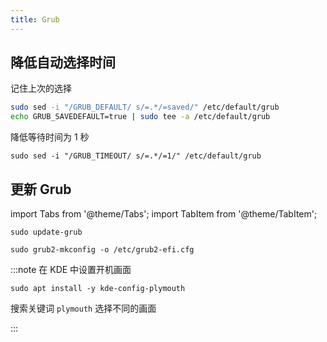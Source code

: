 ```yaml
---
title: Grub
---
```


## 降低自动选择时间

记住上次的选择

```bash
sudo sed -i "/GRUB_DEFAULT/ s/=.*/=saved/" /etc/default/grub
echo GRUB_SAVEDEFAULT=true | sudo tee -a /etc/default/grub
```

降低等待时间为 1 秒

    sudo sed -i "/GRUB_TIMEOUT/ s/=.*/=1/" /etc/default/grub

## 更新 Grub

import Tabs from '@theme/Tabs';
import TabItem from '@theme/TabItem';

<Tabs groupId="linux-distro">
  <TabItem value="debian" label="Ubuntu / Debian">

    sudo update-grub

  </TabItem>
  <TabItem value="centos" label="Fedora">

    sudo grub2-mkconfig -o /etc/grub2-efi.cfg

  </TabItem>
</Tabs>

:::note 在 KDE 中设置开机画面

    sudo apt install -y kde-config-plymouth

搜索关键词 `plymouth` 选择不同的画面

:::
